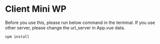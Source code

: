 # Client Mini WP
Before you use this, please run below command in the terminal. If you use other server, please change the url_server in App.vue data.
```
npm install
```